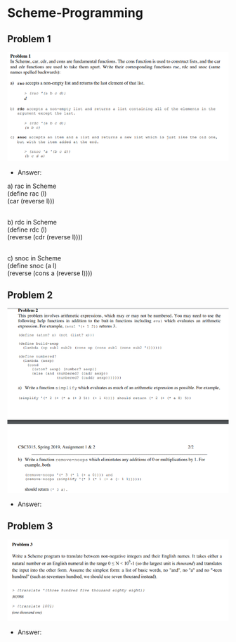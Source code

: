 # Scheme-Programming
## Problem 1
![](Problems/problem1.PNG)<br />
* Answer: <br />

a)  rac in Scheme <br />
(define rac (l) <br />
  (car (reverse l))) <br /> <br />
  
b)  rdc in Scheme <br />
(define rdc (l) <br />
(reverse (cdr (reverse l)))) <br /> <br />

c)  snoc in Scheme <br />
(define snoc (a l) <br />
 (reverse (cons a (reverse l)))) <br />

## Problem 2
![](Problems/problem2.PNG)<br />
* Answer: <br />
## Problem 3
![](Problems/problem3.PNG)<br />
* Answer: <br />
